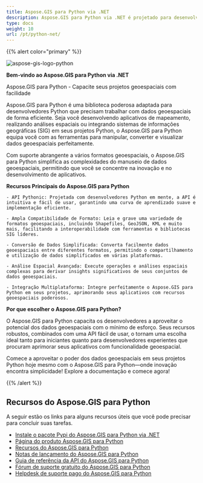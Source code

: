 ```yaml
---
title: Aspose.GIS para Python via .NET
description: Aspose.GIS para Python via .NET é projetado para desenvolvedores Python para facilitar o trabalho com dados geoespaciais armazenados em vários formatos de arquivo, incluindo GDB, KML, Shapefile, ESRI, GEOJson, GeoTiff e etc. 
type: docs
weight: 10
url: /pt/python-net/
---
```


{{% alert color="primary" %}}

![aspose-gis-logo-python](aspose-gis-for-python-via-net_1.png)

**Bem-vindo ao Aspose.GIS para Python via .NET**

Aspose.GIS para Python - Capacite seus projetos geoespaciais com facilidade

Aspose.GIS para Python é uma biblioteca poderosa adaptada para desenvolvedores Python que precisam trabalhar com dados geoespaciais de forma eficiente. Seja você desenvolvendo aplicativos de mapeamento, realizando análises espaciais ou integrando sistemas de informações geográficas (SIG) em seus projetos Python, o Aspose.GIS para Python equipa você com as ferramentas para manipular, converter e visualizar dados geoespaciais perfeitamente.

Com suporte abrangente a vários formatos geoespaciais, o Aspose.GIS para Python simplifica as complexidades do manuseio de dados geoespaciais, permitindo que você se concentre na inovação e no desenvolvimento de aplicativos.

**Recursos Principais do Aspose.GIS para Python**

    - API Pythonic: Projetada com desenvolvedores Python em mente, a API é intuitiva e fácil de usar, garantindo uma curva de aprendizado suave e implementação eficiente.

    - Ampla Compatibilidade de Formato: Leia e grave uma variedade de formatos geoespaciais, incluindo Shapefiles, GeoJSON, KML e muito mais, facilitando a interoperabilidade com ferramentas e bibliotecas SIG líderes.

    - Conversão de Dados Simplificada: Converta facilmente dados geoespaciais entre diferentes formatos, permitindo o compartilhamento e utilização de dados simplificados em várias plataformas.

    - Análise Espacial Avançada: Execute operações e análises espaciais complexas para derivar insights significativos de seus conjuntos de dados geoespaciais.

    - Integração Multiplataforma: Integre perfeitamente o Aspose.GIS para Python em seus projetos, aprimorando seus aplicativos com recursos geoespaciais poderosos.

**Por que escolher o Aspose.GIS para Python?**

O Aspose.GIS para Python capacita os desenvolvedores a aproveitar o potencial dos dados geoespaciais com o mínimo de esforço. Seus recursos robustos, combinados com uma API fácil de usar, o tornam uma escolha ideal tanto para iniciantes quanto para desenvolvedores experientes que procuram aprimorar seus aplicativos com funcionalidade geoespacial.

Comece a aproveitar o poder dos dados geoespaciais em seus projetos Python hoje mesmo com o Aspose.GIS para Python—onde inovação encontra simplicidade! Explore a documentação e comece agora!

{{% /alert %}}

## **Recursos do Aspose.GIS para Python**

A seguir estão os links para alguns recursos úteis que você pode precisar para concluir suas tarefas.

- [Instale o pacote Pypi do Aspose.GIS para Python via .NET](https://pypi.org/project/aspose-gis/)
- [Página do produto Aspose.GIS para Python](https://products.aspose.com/gis/python-net/)
- [Recursos do Aspose.GIS para Python](/gis/python-net/features/)
- [Notas de lançamento do Aspose.GIS para Python](https://releases.aspose.com/gis/python-net/release-notes/)
- [Guia de referência da API do Aspose.GIS para Python](https://reference.aspose.com/gis/python-net)
- [Fórum de suporte gratuito do Aspose.GIS para Python](https://forum.aspose.com/c/gis/33)
- [Helpdesk de suporte pago do Aspose.GIS para Python](https://helpdesk.aspose.com/)
